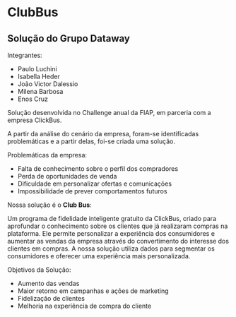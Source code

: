 # ClubBus
## Solução do Grupo Dataway 

Integrantes:
- Paulo Luchini
- Isabella Heder
- João Victor Dalessio
- Milena Barbosa
- Enos Cruz

Solução desenvolvida no Challenge anual da FIAP, em parceria com a empresa ClickBus.

A partir da análise do cenário da empresa, foram-se identificadas problemáticas e a partir delas, foi-se criada uma solução.

Problemáticas da empresa:
- Falta de conhecimento sobre o perfil dos compradores
- Perda de oportunidades de venda
- Dificuldade em personalizar ofertas e comunicações
- Impossibilidade de prever comportamentos futuros

Nossa solução é o **Club Bus**:

Um programa de fidelidade inteligente gratuito da ClickBus, criado para aprofundar o conhecimento sobre os clientes que já realizaram compras na plataforma.
Ele permite personalizar a experiência dos consumidores e aumentar as vendas da empresa através do convertimento do interesse dos clientes em compras.
A nossa solução utiliza dados para segmentar os consumidores e oferecer uma experiência mais personalizada.

Objetivos da Solução:
- Aumento das vendas
- Maior retorno em campanhas e ações de marketing
- Fidelização de clientes
- Melhoria na experiência de compra do cliente
